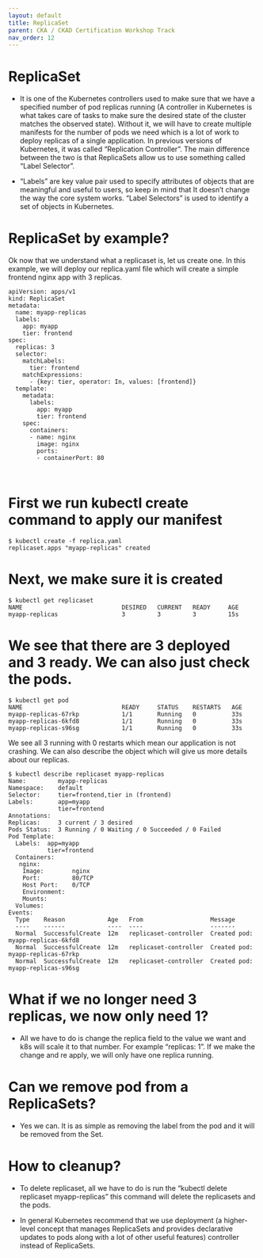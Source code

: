 ```yaml
---
layout: default
title: ReplicaSet
parent: CKA / CKAD Certification Workshop Track
nav_order: 12
---
```


# ReplicaSet

- It is one of the Kubernetes controllers used to make sure that we have a specified number of pod replicas running (A controller in Kubernetes is what takes care of tasks to make sure the
desired state of the cluster matches the observed state). Without it, we will have to create multiple manifests for the number of pods we need which is a lot of work to deploy replicas of a single application. 
In previous versions of Kubernetes, it was called “Replication Controller”. The main difference between the two is that ReplicaSets allow us to use something called “Label Selector”.

- “Labels” are key value pair used to specify attributes of objects that are meaningful and useful to users, so keep in mind that It doesn’t change the way the core system works.
“Label Selectors” is used to identify a set of objects in Kubernetes.


# ReplicaSet by example?

Ok now that we understand what a replicaset is, let us create one. In this example, we will deploy our replica.yaml file which will create a simple frontend nginx app with 3 replicas.

```
apiVersion: apps/v1
kind: ReplicaSet
metadata:
  name: myapp-replicas
  labels:
    app: myapp
    tier: frontend
spec:
  replicas: 3
  selector:
    matchLabels:
      tier: frontend
    matchExpressions:
      - {key: tier, operator: In, values: [frontend]}
  template:
    metadata:
      labels:
        app: myapp
        tier: frontend
    spec:
      containers:
      - name: nginx
        image: nginx
        ports:
        - containerPort: 80



```

# First we run kubectl create command to apply our manifest

```
$ kubectl create -f replica.yaml
replicaset.apps "myapp-replicas" created

```

# Next, we make sure it is created

```
$ kubectl get replicaset
NAME                            DESIRED   CURRENT   READY     AGE
myapp-replicas                  3         3         3         15s

```
# We see that there are 3 deployed and 3 ready. We can also just check the pods.

```
$ kubectl get pod
NAME                            READY     STATUS    RESTARTS   AGE
myapp-replicas-67rkp            1/1       Running   0          33s
myapp-replicas-6kfd8            1/1       Running   0          33s
myapp-replicas-s96sg            1/1       Running   0          33s

```

We see all 3 running with 0 restarts which mean our application is not crashing. We can also describe the object which will give us more details about our replicas.

```
$ kubectl describe replicaset myapp-replicas
Name:         myapp-replicas
Namespace:    default
Selector:     tier=frontend,tier in (frontend)
Labels:       app=myapp
              tier=frontend
Annotations:  
Replicas:     3 current / 3 desired
Pods Status:  3 Running / 0 Waiting / 0 Succeeded / 0 Failed
Pod Template:
  Labels:  app=myapp
           tier=frontend
  Containers:
   nginx:
    Image:        nginx
    Port:         80/TCP
    Host Port:    0/TCP
    Environment:  
    Mounts:       
  Volumes:        
Events:
  Type    Reason            Age   From                   Message
  ----    ------            ----  ----                   -------
  Normal  SuccessfulCreate  12m   replicaset-controller  Created pod: myapp-replicas-6kfd8
  Normal  SuccessfulCreate  12m   replicaset-controller  Created pod: myapp-replicas-67rkp
  Normal  SuccessfulCreate  12m   replicaset-controller  Created pod: myapp-replicas-s96sg

```
# What if we no longer need 3 replicas, we now only need 1?

- All we have to do is change the replica field to the value we want and k8s will scale it to that number.
For example “replicas: 1”. If we make the change and re apply, we will only have one replica running.

# Can we remove pod from a ReplicaSets?

- Yes we can. It is as simple as removing the label from the pod and it will be removed from the Set.

# How to cleanup?

- To delete replicaset, all we have to do is run the “kubectl delete replicaset myapp-replicas” this command will delete the replicasets and the pods.

- In general Kubernetes recommend that we use deployment (a higher-level concept that manages ReplicaSets and provides declarative updates to pods along with a lot of other useful features) controller instead of ReplicaSets.
